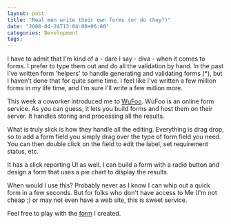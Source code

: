 ```yaml
---
layout: post
title: "Real men write their own forms (or do they?)"
date: "2008-04-24T13:04:00+06:00"
categories: Development 
tags: 
---
```


I have to admit that I'm kind of a - dare I say - diva - when it comes to forms. I prefer to type them out and do all the validation by hand. In the past I've written form 'helpers' to handle generating and validating forms (*), but I haven't done that for quite some time. I feel like I've written a few million forms in my life time, and I'm sure I'll write a few million more.

This week a coworker introduced me to <a href="http://www.wufoo.com/">WuFoo</a>. WuFoo is an online form service. As you can guess, it lets you build forms and host them on their server. It handles storing and processing all the results. 

What is truly slick is how they handle all the editing. Everything is drag drop, so to add a form field you simply drag over the type of form field you need. You can then double click on the field to edit the label, set requirement status, etc.

It has a slick reporting UI as well. I can build a form with a radio button and design a form that uses a pie chart to display the results. 

When would I use this? Probably never as I know I can whip out a quick form in a few seconds. But for folks who don't have access to Me (I'm not cheap ;) or may not even have a web site, this is sweet service. 

Feel free to play with the <a href="http://cfjedimaster.wufoo.com/forms/my-first-form/">form</a> I created.